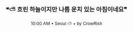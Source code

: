<div align="center">

<br>

<h3>❝⛅ 흐린 하늘이지만 나름 운치 있는 아침이네요❞</h3>

<sub>10:00 AM • Seoul ⛅ • by CrowRish</sub>

<br>

</div>